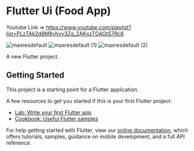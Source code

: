 # Flutter Ui (Food App)

Youtube Link => https://www.youtube.com/playlist?list=PLzTAk2d8M8yhvy3Zg_2AKxzTGAGtS7Rc8

![maxresdefault](https://user-images.githubusercontent.com/87581799/133892081-14890c73-f0ce-4e8a-b984-dc7682c813d1.jpg)
![maxresdefault (1)](https://user-images.githubusercontent.com/87581799/133892085-8fea8406-9891-434b-b458-c96c077c2aa1.jpg)
![maxresdefault (2)](https://user-images.githubusercontent.com/87581799/133892090-74fe77c4-94a3-4f7d-af42-427b2738c85c.jpg)


A new Flutter project.

## Getting Started

This project is a starting point for a Flutter application.

A few resources to get you started if this is your first Flutter project:

- [Lab: Write your first Flutter app](https://flutter.dev/docs/get-started/codelab)
- [Cookbook: Useful Flutter samples](https://flutter.dev/docs/cookbook)

For help getting started with Flutter, view our
[online documentation](https://flutter.dev/docs), which offers tutorials,
samples, guidance on mobile development, and a full API reference.
